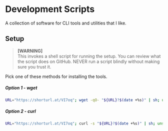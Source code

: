 # Development Scripts

A collection of software for CLI tools and utilities that I like.

## Setup

> **[WARNING]** <br /> This invokes a shell script for running the setup. You can review what the script does on GitHub. NEVER run a script blindly without making sure you trust it.

Pick one of these methods for installing the tools.

##### *Option 1 - wget*

```bash
URL="https://shorturl.at/VI7oq"; wget -qO- "${URL}?$(date +%s)" | sh; unset URL;
```

##### *Option 2 - curl*

```bash
URL="https://shorturl.at/VI7oq"; curl -s "${URL}?$(date +%s)" | sh; unset URL;
```
